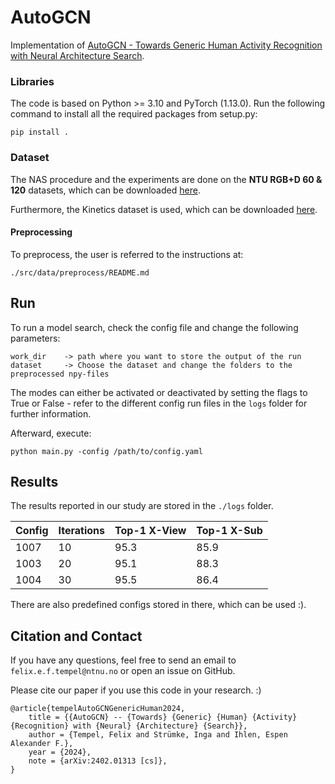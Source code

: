AutoGCN
==============================

Implementation of [AutoGCN - Towards Generic Human Activity Recognition with Neural Architecture Search](https://arxiv.org/abs/2402.01313).

### Libraries

The code is based on Python >= 3.10 and PyTorch (1.13.0). Run the following command to install all the required packages 
from setup.py:
```
pip install .
```

### Dataset 

The NAS procedure and the experiments are done on the **NTU RGB+D 60 & 120** datasets, which can be downloaded 
[here](http://rose1.ntu.edu.sg/datasets/actionrecognition.asp).

Furthermore, the Kinetics dataset is used, which can be downloaded 
[here](https://drive.google.com/open?id=1SPQ6FmFsjGg3f59uCWfdUWI-5HJM_YhZ).

#### Preprocessing

To preprocess, the user is referred to the instructions at:
```
./src/data/preprocess/README.md
```

## Run

To run a model search, check the config file and change the following parameters:

```
work_dir    -> path where you want to store the output of the run
dataset     -> Choose the dataset and change the folders to the preprocessed npy-files
```

The modes can either be activated or deactivated by setting the flags to True or False - refer to the different 
config run files in the ``logs`` folder for further information.

Afterward, execute:
```
python main.py -config /path/to/config.yaml
```

## Results

The results reported in our study are stored in the `./logs` folder.

| Config | Iterations | Top-1 X-View | Top-1 X-Sub |
|--------|------------|--------------|-------------|
| 1007   | 10         | 95.3         | 85.9        |
| 1003   | 20         | 95.1         | 88.3        |
| 1004   | 30         | 95.5         | 86.4        |


There are also predefined configs stored in there, which can be used :).

## Citation and Contact

If you have any questions, feel free to send an email to `felix.e.f.tempel@ntnu.no` or open an issue on GitHub.

Please cite our paper if you use this code in your research. :)
```
@article{tempelAutoGCNGenericHuman2024,
	title = {{AutoGCN} -- {Towards} {Generic} {Human} {Activity} {Recognition} with {Neural} {Architecture} {Search}},
	author = {Tempel, Felix and Strümke, Inga and Ihlen, Espen Alexander F.},
	year = {2024},
	note = {arXiv:2402.01313 [cs]},
}
```
